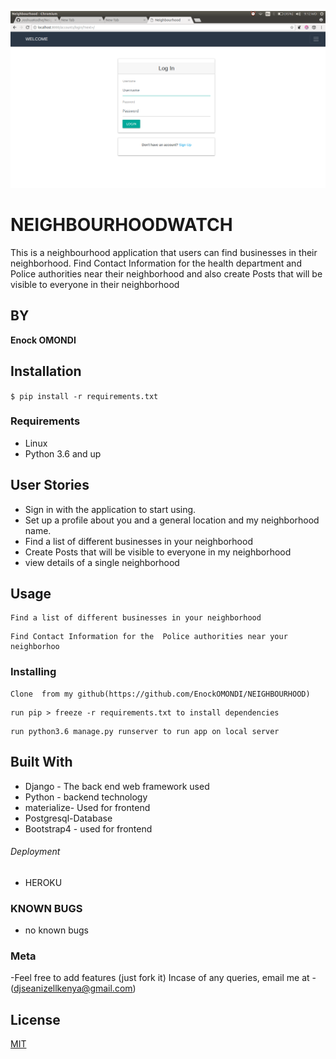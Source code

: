 ![NEIGHBOURHOODWATCH](neighbourhoor.png)
# NEIGHBOURHOODWATCH


This is a neighbourhood application that users can find businesses in their neighborhood. Find Contact Information for the health department and Police authorities near their neighborhood and also create Posts that will be visible to everyone in their neighborhood
## BY

****Enock OMONDI****

## Installation
`$ pip install -r requirements.txt`

### Requirements
* Linux
* Python 3.6 and up

## User Stories

* Sign in with the application to start using.
* Set up a profile about you and a general location and my neighborhood name.
* Find a list of different businesses in your neighborhood
* Create Posts that will be visible to everyone in my neighborhood
* view details of a single neighborhood

## Usage
```
Find a list of different businesses in your neighborhood
```
```
Find Contact Information for the  Police authorities near your neighborhoo
```

### Installing
```
Clone  from my github(https://github.com/EnockOMONDI/NEIGHBOURHOOD)
```
```
run pip > freeze -r requirements.txt to install dependencies
```
```
run python3.6 manage.py runserver to run app on local server
```


## Built With

* Django - The back end web framework used
* Python - backend technology
* materialize- Used for frontend
* Postgresql-Database
* Bootstrap4 - used for frontend

###### Deployment
* HEROKU

### KNOWN BUGS
- no known bugs

### Meta
-Feel free to add features (just fork it)
Incase of any queries, email me at -(djseanizellkenya@gmail.com)
<br>

## License
[MIT](https://choosealicense.com/licenses/mit/)
